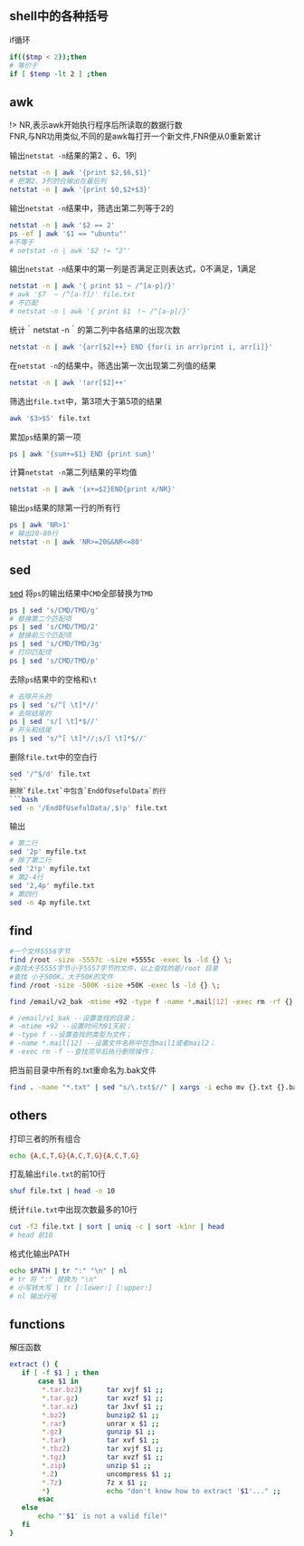 ## shell中的各种括号
if循环
```bash
if(($tmp < 2));then
# 等价于
if [ $temp -lt 2 ] ;then
```
## awk
!> NR,表示awk开始执行程序后所读取的数据行数  
   FNR,与NR功用类似,不同的是awk每打开一个新文件,FNR便从0重新累计

输出`netstat -n`结果的第2 、6、1列
```bash
netstat -n | awk '{print $2,$6,$1}'
# 把第2、3列的合输出在最后列
netstat -n | awk '{print $0,$2+$3}'
```
输出`netstat -n`结果中，筛选出第二列等于2的
```bash
netstat -n | awk '$2 == 2'
ps -ef | awk '$1 == "ubuntu"'
#不等于
# netstat -n | awk '$2 != "2"'
```
输出`netstat -n`结果中的第一列是否满足正则表达式，0不满足，1满足
```bash
netstat -n | awk '{ print $1 ~ /^[a-p]/}'
# awk '$7  ~ /^[a-f]/' file.txt
# 不匹配
# netstat -n | awk '{ print $1 ！~ /^[a-p]/}'
```
统计｀netstat -n｀的第二列中各结果的出现次数
```bash
netstat -n | awk '{arr[$2]++} END {for(i in arr)print i, arr[i]}'
```
在`netstat -n`的结果中，筛选出第一次出现第二列值的结果
```bash
netstat -n | awk '!arr[$2]++'
```
筛选出`file.txt`中，第3项大于第5项的结果
```bash
awk '$3>$5' file.txt
```
累加`ps`结果的第一项
```bash
ps | awk '{sum+=$1} END {print sum}'
```
计算`netstat -n`第二列结果的平均值
```bash
netstat -n | awk '{x+=$2}END{print x/NR}'
```
输出`ps`结果的除第一行的所有行
```bash
ps | awk 'NR>1'
# 输出20-80行
netstat -n | awk 'NR>=20&&NR<=80'
```



## sed
[sed](http://www.grymoire.com/Unix/Sed.html)
将`ps`的输出结果中`CMD`全部替换为`TMD`
```bash
ps | sed 's/CMD/TMD/g'
# 替换第二个匹配项
ps | sed 's/CMD/TMD/2'
# 替换前三个匹配项
ps | sed 's/CMD/TMD/3g'
# 打印匹配项
ps | sed 's/CMD/TMD/p'
```
去除`ps`结果中的空格和`\t`
```bash
# 去除开头的
ps | sed 's/^[ \t]*//'
# 去除结尾的
ps | sed 's/[ \t]*$//'
# 开头和结尾
ps | sed 's/^[ \t]*//;s/[ \t]*$//'
```
删除`file.txt`中的空白行
```bash
sed '/^$/d' file.txt
``
删除`file.txt`中包含`EndOfUsefulData`的行
```bash
sed -n '/EndOfUsefulData/,$!p' file.txt
```
输出
```bash
# 第二行
sed '2p' myfile.txt
# 除了第二行
sed '2!p' myfile.txt
# 第2-4行
sed '2,4p' myfile.txt
# 第四行
sed -n 4p myfile.txt
```

## find
```bash
#一个文件5556字节
find /root -size -5557c -size +5555c -exec ls -ld {} \;
#查找大于5555字节小于5557字节的文件，以上查找的是/root 目录
#查找 小于500K，大于50K的文件
find /root -size -500K -size +50K -exec ls -ld {} \;
```
```bash
find /email/v2_bak -mtime +92 -type f -name *.mail[12] -exec rm -rf {} \;

# /email/v1_bak --设置查找的目录；
# -mtime +92 --设置时间为91天前；
# -type f --设置查找的类型为文件；
# -name *.mail[12] --设置文件名称中包含mail1或者mail2；
# -exec rm -f --查找完毕后执行删除操作；
```
把当前目录中所有的.txt重命名为.bak文件
```bash
find . -name "*.txt" | sed "s/\.txt$//" | xargs -i echo mv {}.txt {}.bak | sh
```
## others

打印三者的所有组合
```bash
echo {A,C,T,G}{A,C,T,G}{A,C,T,G}
```
打乱输出`file.txt`的前10行
```bash
shuf file.txt | head -n 10
```
统计`file.txt`中出现次数最多的10行
```bash
cut -f2 file.txt | sort | uniq -c | sort -k1nr | head
# head 前10
```
格式化输出PATH
```bash
echo $PATH | tr ":" "\n" | nl
# tr 将 ":" 替换为 "\n"
# 小写转大写 | tr [:lower:] [:upper:] 
# nl 输出行号
```
## functions
解压函数
```bash
extract () {
   if [ -f $1 ] ; then
       case $1 in
        *.tar.bz2)      tar xvjf $1 ;;
        *.tar.gz)       tar xvzf $1 ;;
        *.tar.xz)       tar Jxvf $1 ;;
        *.bz2)          bunzip2 $1 ;;
        *.rar)          unrar x $1 ;;
        *.gz)           gunzip $1 ;;
        *.tar)          tar xvf $1 ;;
        *.tbz2)         tar xvjf $1 ;;
        *.tgz)          tar xvzf $1 ;;
        *.zip)          unzip $1 ;;
        *.Z)            uncompress $1 ;;
        *.7z)           7z x $1 ;;
        *)              echo "don't know how to extract '$1'..." ;;
       esac
   else
       echo "'$1' is not a valid file!"
   fi
}
```